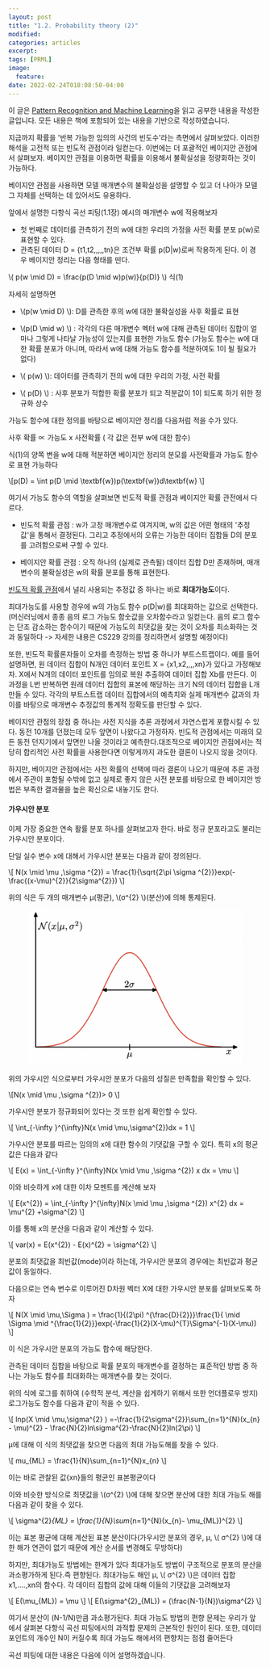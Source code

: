 ```yaml
---
layout: post
title: "1.2. Probability theory (2)"
modified:
categories: articles
excerpt:
tags: [PRML]
image:
  feature:
date: 2022-02-24T018:08:50-04:00
---
```


이 글은 [Pattern Recognition and Machine Learning](https://www.microsoft.com/en-us/research/uploads/prod/2006/01/Bishop-Pattern-Recognition-and-Machine-Learning-2006.pdf)을 읽고 공부한 내용을 작성한 글입니다. 
모든 내용은 책에 포함되어 있는 내용을 기반으로 작성하였습니다.

지금까지 확률을 '반복 가능한 임의의 사건의 빈도수'라는 측면에서 살펴보았다. 이러한 해석을 고전적 또는 빈도적 관점이라 일컫는다.
이번에는 더 포괄적인 베이지안 관점에서 살펴보자. 베이지안 관점을 이용하면 확률을 이용해서 불확실성을 정량화하는 것이 가능하다.
 
베이지안 관점을 사용하면 모델 매개변수의 불확실성을 설명할 수 있고 더 나아가 모델 그 자체를 선택하는 데 있어서도 유용하다.
 
앞에서 설명한 다항식 곡선 피팅(1.1장) 예시의 매개변수 w에 적용해보자
- 첫 번째로 데이터를 관측하기 전의 w에 대한 우리의 가정을 사전 확률 분포 p(w)로 표현할 수 있다.
- 관측된 데이터 D = {t1,t2,,,,,tn}은 조건부 확률 p(D|w)로써 작용하게 된다.
이 경우 베이지안 정리는 다음 형태를 띤다.

\\( p(w \mid D) = \frac{p(D \mid w)p(w)}{p(D)} \\) 식(1)

자세히 설명하면

- \\(p(w \mid D) \\): D를 관측한 후의 w에 대한 불확실성을 사후 확률로 표현

- \\(p(D \mid w) \\) : 각각의 다른 매개변수 벡터 w에 대해 관측된 데이터 집합이 얼마나 그렇게 나타날 가능성이 있는지를 표현한 가능도 함수 
             (가능도 함수는 w에 대한 확률 분포가 아니며, 따라서 w에 대해 가능도 함수를 적분하여도 1이 될 필요가 없다)
             
- \\( p(w) \\): 데이터를 관측하기 전의 w에 대한 우리의 가정, 사전 확률

- \\( p(D) \\) : 사후 분포가 적합한 확률 분포가 되고 적분값이 1이 되도록 하기 위한 정규화 상수

가능도 함수에 대한 정의를 바탕으로 베이지안 정리를 다음처럼 적을 수가 있다.
 
사후 확률  ∝ 가능도 x 사전확률 ( 각 값은 전부 w에 대한 함수)
 
식(1)의 양쪽 변을 w에 대해 적분하면 베이지안 정리의 분모를 사전확률과 가능도 함수로 표현 가능하다

\\[p(D) = \int p(D \mid \textbf{w})p(\textbf{w})d\textbf{w} \\]

여기서 가능도 함수의 역할을 살펴보면 빈도적 확률 관점과 베이지안 확률 관전에서 다르다.
- 빈도적 확률 관점 : w가 고정 매개변수로 여겨지며, w의 값은 어떤 형태의 '추정값'을 통해서 결정된다. 그리고 추정에서의 오류는
                              가능한 데이터 집합들 D의 분포를 고려함으로써 구할 수 있다.
                              
- 베이지안 확률 관점 : 오직 하나의 (실제로 관측될) 데이터 집합 D만 존재하며, 매개변수의 불확실성은 w의 확률 분포를 통해 표현한다.

<u>빈도적 확률 관점</u>에서 널리 사용되는 추정값 중 하나는 바로 <b>최대가능도</b>이다.
 
최대가능도를 사용할 경우에 w의 가능도 함수 p(D|w)를 최대화하는 값으로 선택한다.
(머신러닝에서 종종 음의 로그 가능도 함숫값을 오차함수라고 일컫는다. 음의 로그 함수는 단조 감소하는 함수이기 때문에 가능도의 최댓값을 찾는 것이 오차를 최소화하는 것과 동일하다 -> 자세한 내용은 CS229 강의를 정리하면서 설명할 예정이다)
 
또한, 빈도적 확률론자들이 오차를 측정하는 방법 중 하나가 부트스트랩이다.
예를 들어 설명하면, 원 데이터 집합이 N개인 데이터 포인트 X = {x1,x2,,,,xn}가 있다고 가정해보자.
X에서 N개의 데이터 포인트를 임의로 복원 추출하여 데이터 집합 Xb를 만든다. 
이 과정을 L번 반복하면 원래 데이터 집합의 표본에 해당하는 크기 N의 데이터 집합을 L개 만들 수 있다.
각각의 부트스트랩 데이터 집합에서의 예측치와 실제 매개변수 값과의 차이를 바탕으로 매개변수 추정값의 통계적 정확도를 판단할 수 있다.
 
베이지안 관점의 장점 중 하나는 사전 지식을 추론 과정에서 자연스럽게 포함시킬 수 있다.
동전 10개를 던졌는데 모두 앞면이 나왔다고 가정하자. 빈도적 관점에서는 미래의 모든 동전 던지기에서 앞면만 나올 것이라고 예측한다.대조적으로 베이지안 관점에서는 적당히 합리적인 사전 확률을 사용한다면 이렇게까지 과도한 결론이 나오지 않을 것이다.
 
하지만, 베이지안 관점에서는 사전 확률의 선택에 따라 결론이 나오기 때문에 추론 과정에서 주관이 포함될 수밖에 없고 실제로 좋지 않은 사전 분포를 바탕으로 한 베이지안 방법은 부족한 결과물을 높은 확신으로 내놓기도 한다.

#### 가우시안 분포

이제 가장 중요한 연속 활률 분포 하나를 살펴보고자 한다. 바로 정규 분포라고도 불리는 가우시안 분포이다.
 
단일 실수 변수 x에 대해서 가우시안 분포는 다음과 같이 정의된다.

\\[ N(x \mid \mu ,\sigma ^{2}) = \frac{1}{\sqrt{2\pi \sigma ^{2}}}exp(-\frac{(x-\mu)^{2}}{2\sigma^{2}}) \\]

위의 식은 두 개의 매개변수 μ(평균),  \\(σ^{2} \\)(분산)에 의해 통제된다.

<figure>
    <a href="/PRML/2.png" alt="image"><img src="/PRML/6.png" alt="image"></a>
</figure>

위의 가우시안 식으로부터 가우시안 분포가 다음의 성질은 만족함을 확인할 수 있다. 

\\[N(x \mid \mu ,\sigma ^{2})&gt; 0 \\]

가우시안 분포가 정규화되어 있다는 것 또한 쉽게 확인할 수 있다.

\\[ \int_{-\infty }^{\infty}N(x \mid \mu,\sigma^{2})dx = 1 \\]

가우시안 분포를 따르는 임의의 x에 대한 함수의 기댓값을 구할 수 있다. 특히 x의 평균값은 다음과 같다

\\[ E(x) = \int_{-\infty }^{\infty}N(x \mid \mu ,\sigma ^{2}) x dx = \mu \\]

이와 비슷하게 x에 대한 이차 모멘트를 계산해 보자

\\[ E(x^{2}) = \int_{-\infty }^{\infty}N(x \mid \mu ,\sigma ^{2}) x^{2} dx = \mu^{2} +\sigma^{2} \\]

이를 통해 x의 분산을 다음과 같이 계산할 수 있다.

\\[ var(x) = E(x^{2}) - E(x)^{2} = \sigma^{2} \\]

분포의 최댓값을 최빈값(mode)이라 하는데, 가우시안 분포의 경우에는 최빈값과 평균값이 동일하다.
 
다음으로는 연속 변수로 이루어진 D차원 벡터 X에 대한 가우시안 분포를 살펴보도록 하자

\\[ N(X \mid \mu,\Sigma ) = \frac{1}{(2\pi) ^{\frac{D}{2}}}\frac{1}{ \mid \Sigma \mid ^{\frac{1}{2}}}exp(-\frac{1}{2}(X-\mu)^{T}\Sigma^{-1}(X-\mu)) \\]

이 식은 가우시안 분포의 가능도 함수에 해당한다.
 
관측된 데이터 집합을 바탕으로 확률 분포의 매개변수를 결정하는 표준적인 방법 중 하나는 가능도 함수를 최대화하는 매개변수를 찾는 것이다.
 
위의 식에 로그를 취하여 (수학적 분석, 계산을 쉽게하기 위해서 또한 언더플로우 방지) 로그가능도 함수를 다음과 같이 적을 수 있다.

\\[ lnp(X \mid \mu,\sigma^{2} ) =-\frac{1}{2\sigma^{2}}\sum_{n=1}^{N}(x_{n} - \mu)^{2} - \frac{N}{2}ln\sigma^{2}-\frac{N}{2}ln(2\pi) \\]

μ에 대해 이 식의 최댓값을 찾으면 다음의 최대 가능도해를 찾을 수 있다.

\\[ mu_{ML} = \frac{1}{N}\sum_{n=1}^{N}x_{n} \\]

이는 바로 관찰된 값{xn}들의 평균인 표본평균이다
 
이와 비슷한 방식으로 최댓값을 \\(σ^{2} \\)에 대해 찾으면 분산에 대한 최대 가능도 해를 다음과 같이 찾을 수 있다.

\\[ \sigma^{2}_{ML} = \frac{1}{N}\sum_{n=1}^{N}(x_{n}- \mu_{ML})^{2} \\]

이는 표본 평균에 대해 계산된 표본 분산이다(가우시안 분포의 경우, μ,  \\( σ^{2} \\)에 대한 해가 연관이 없기 때문에 계산 순서를 변경해도 무방하다)

하지만, 최대가능도 방법에는 한계가 있다
최대가능도 방법이 구조적으로 분포의 분산을 과소평가하게 된다.즉 편향된다.
최대가능도 해인 μ,  \\( σ^{2} \\)은 데이터 집합 x1,....,xn의 함수다. 각 데이터 집합의 값에 대해 이들의 기댓값을 고려해보자

\\[ E(\mu_{ML}) = \mu \\]
\\[ E(\sigma^{2}_{ML}) = (\frac{N-1}{N})\sigma^{2} \\]

여기서 분산이 (N-1/N)만큼 과소평가된다.
최대 가능도 방법의 편향 문제는 우리가 앞에서 살펴본 다항식 곡선 피팅에서의 과적합 문제의 근본적인 원인이 된다.
또한, 데이터 포인트의 개수인 N이 커질수록 최대 가능도 해에서의 편향치는 점점 줄어든다
 
곡선 피팅에 대한 내용은 다음에 이어 설명하겠습니다.
 



